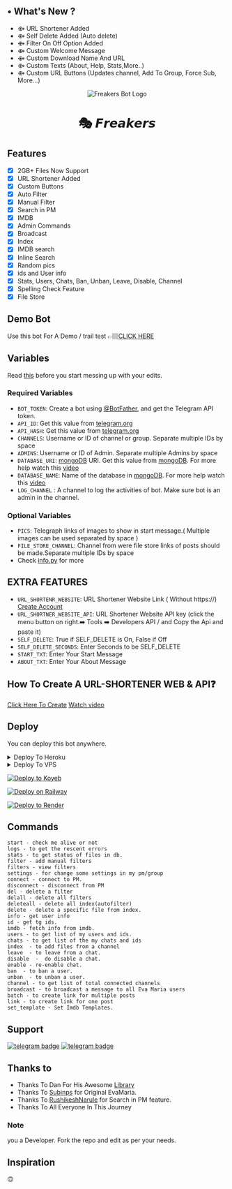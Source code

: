 ## • What's New ?

- ⟴ URL Shortener Added
- ⟴ Self Delete Added (Auto delete)
- ⟴ Filter On Off Option Added
- ⟴ Custom Welcome Message
- ⟴ Custom Download Name And URL
- ⟴ Custom Texts (About, Help, Stats,More..)
- ⟴ Custom URL Buttons (Updates channel, Add To Group, Force Sub, More...)




<p align="center">
  <img src="https://github.com/FreakersBots/Auto-Filter-With-Url-Shortener-Bot/blob/main/assets/freakersfilmy-logo.png" alt="Freakers Bot Logo">
</p>
<h1 align="center">
   🎭 𝙁𝙧𝙚𝙖𝙠𝙚𝙧𝙨
</h1>


## Features

- [x] 2GB+ Files Now Support
- [x] URL Shortener Added
- [x] Custom Buttons
- [x] Auto Filter
- [x] Manual Filter
- [x] Search in PM
- [x] IMDB
- [x] Admin Commands
- [x] Broadcast
- [x] Index
- [x] IMDB search
- [x] Inline Search
- [x] Random pics
- [x] ids and User info 
- [x] Stats, Users, Chats, Ban, Unban, Leave, Disable, Channel
- [x] Spelling Check Feature
- [x] File Store
## Demo Bot
Use this bot For A Demo / trail test 👉🏽[CLICK HERE](https://telegram.dog/freakersfilterbot)
## Variables

Read [this](https://telegram.dog/SixFlix) before you start messing up with your edits.

### Required Variables
* `BOT_TOKEN`: Create a bot using [@BotFather](https://telegram.dog/BotFather), and get the Telegram API token.
* `API_ID`: Get this value from [telegram.org](https://my.telegram.org/apps)
* `API_HASH`: Get this value from [telegram.org](https://my.telegram.org/apps)
* `CHANNELS`: Username or ID of channel or group. Separate multiple IDs by space
* `ADMINS`: Username or ID of Admin. Separate multiple Admins by space
* `DATABASE_URI`: [mongoDB](https://www.mongodb.com) URI. Get this value from [mongoDB](https://www.mongodb.com). For more help watch this [video](https://youtu.be/h9QjSSmk5tw)
* `DATABASE_NAME`: Name of the database in [mongoDB](https://www.mongodb.com). For more help watch this [video](https://youtu.be/h9QjSSmk5tw)
* `LOG_CHANNEL` : A channel to log the activities of bot. Make sure bot is an admin in the channel.
### Optional Variables
* `PICS`: Telegraph links of images to show in start message.( Multiple images can be used separated by space )
* `FILE_STORE_CHANNEL`: Channel from were file store links of posts should be made.Separate multiple IDs by space
* Check [info.py](https://github.com/GreyMattersBot/url-auto-delete-shortener-bot/blob/main/info.py) for more
## EXTRA FEATURES
* `URL_SHORTENR_WEBSITE`: URL Shortener Website Link ( Without https://) [Create Account](https://atglinks.com/ref/manafmanu)
* `URL_SHORTNER_WEBSITE_API`: URL Shortener Website API key (click the menu button on right.➡️ Tools ➡️ Developers API / and Copy the Api and paste it)
* `SELF_DELETE`: True if SELF_DELETE is On, False if Off
* `SELF_DELETE_SECONDS`: Enter Seconds to be SELF_DELETE 
* `START_TXT`: Enter Your Start Message
* `ABOUT_TXT`: Enter Your About Message 

## How To Create A URL-SHORTENER WEB & API❓
[Click Here To Create](https://atglinks.com/ref/manafmanu)
[Watch video](https://telegra.ph/file/af41d7da3a2b30f2b54f4.mp4)

## Deploy
You can deploy this bot anywhere.

<details><summary>Deploy To Heroku</summary>
<p>
<br>
<a href="https://heroku.com/deploy?template=https://github.com/FreakersBots/Auto-Filter-With-Url-Shortener-Bot">
  <img src="https://www.herokucdn.com/deploy/button.svg" alt="Deploy">
</a>
</p>
</details>

<details><summary>Deploy To VPS</summary>
<p>
<pre>
git clone https://github.com/FreakersBots/Auto-Filter-With-Url-Shortener-Bot
# Install Packages
pip3 install -U -r requirements.txt
Edit info.py with variables as given below then run bot
python3 bot.py
</pre>
</p>
</details>

[![Deploy to Koyeb](https://www.koyeb.com/static/images/deploy/button.svg)](https://app.koyeb.com/deploy?type=git&repository=github.com/GreyMattersBot/url-auto-delete-shortener-bot&branch=koyeb&name=urlshortautofilterbot)

[![Deploy on Railway](https://railway.app/button.svg)](https://railway.app/new/template/I1xGoY?referralCode=FF_BOTS)

[![Deploy to Render](https://render.com/images/deploy-to-render-button.svg)](https://render.com/deploy?repo=https://github.com/FreakersBots/Auto-Filter-With-Url-Shortener-Bot)

## Commands
```
start - check me alive or not
logs - to get the rescent errors
stats - to get status of files in db.
filter - add manual filters
filters - view filters
settings - for change some settings in my pm/group
connect - connect to PM.
disconnect - disconnect from PM
del - delete a filter
delall - delete all filters
deleteall - delete all index(autofilter)
delete - delete a specific file from index.
info - get user info
id - get tg ids.
imdb - fetch info from imdb.
users - to get list of my users and ids.
chats - to get list of the my chats and ids 
index  - to add files from a channel
leave  - to leave from a chat.
disable  -  do disable a chat.
enable - re-enable chat.
ban  - to ban a user.
unban  - to unban a user.
channel - to get list of total connected channels
broadcast - to broadcast a message to all Eva Maria users
batch - to create link for multiple posts
link - to create link for one post
set_template - Set Imdb Templates.
```
## Support
[![telegram badge](https://img.shields.io/badge/Telegram-Group-30302f?style=flat&logo=telegram)](https://t.me/freakersfilmy)
[![telegram badge](https://img.shields.io/badge/Telegram-Channel-30302f?style=flat&logo=telegram)](https://t.me/freakersmovie)

## Thanks to 
 - Thanks To Dan For His Awesome [Library](https://github.com/pyrogram/pyrogram)
 - Thanks To [Subinps](https://github.com/subinps) for Original EvaMaria.
 - Thanks To [RushikeshNarule](https://github.com/rushikeshnarule) for Search in PM feature.
 - Thanks To All Everyone In This Journey

### Note

you a Developer.
Fork the repo and edit as per your needs.

## Inspiration
🙃
